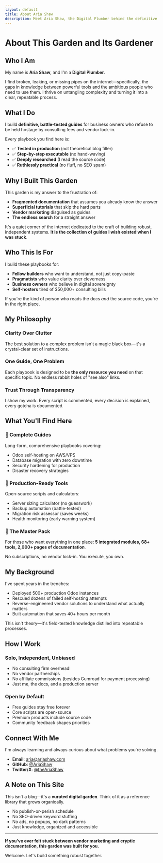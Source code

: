 ```yaml
---
layout: default
title: About Aria Shaw
description: Meet Aria Shaw, the Digital Plumber behind the definitive Odoo self-hosting guides.
---
```


# About This Garden and Its Gardener

## Who I Am

My name is **Aria Shaw**, and I'm a **Digital Plumber**.

I find broken, leaking, or missing pipes on the internet—specifically, the gaps in knowledge between powerful tools and the ambitious people who need to use them. I thrive on untangling complexity and turning it into a clear, repeatable process.

## What I Do

I build **definitive, battle-tested guides** for business owners who refuse to be held hostage by consulting fees and vendor lock-in.

Every playbook you find here is:

- ✅ **Tested in production** (not theoretical blog filler)
- ✅ **Step-by-step executable** (no hand-waving)
- ✅ **Deeply researched** (I read the source code)
- ✅ **Ruthlessly practical** (no fluff, no SEO spam)

## Why I Built This Garden

This garden is my answer to the frustration of:

- **Fragmented documentation** that assumes you already know the answer
- **Superficial tutorials** that skip the hard parts
- **Vendor marketing** disguised as guides
- **The endless search** for a straight answer

It's a quiet corner of the internet dedicated to the craft of building robust, independent systems. **It is the collection of guides I wish existed when I was stuck.**

## Who This Is For

I build these playbooks for:

- **Fellow builders** who want to understand, not just copy-paste
- **Pragmatists** who value clarity over cleverness
- **Business owners** who believe in digital sovereignty
- **Self-hosters** tired of $50,000+ consulting bills

If you're the kind of person who reads the docs *and* the source code, you're in the right place.

## My Philosophy

### Clarity Over Clutter

The best solution to a complex problem isn't a magic black box—it's a crystal-clear set of instructions.

### One Guide, One Problem

Each playbook is designed to be **the only resource you need** on that specific topic. No endless rabbit holes of "see also" links.

### Trust Through Transparency

I show my work. Every script is commented, every decision is explained, every gotcha is documented.

## What You'll Find Here

### 📖 Complete Guides

Long-form, comprehensive playbooks covering:

- Odoo self-hosting on AWS/VPS
- Database migration with zero downtime
- Security hardening for production
- Disaster recovery strategies

### 🧰 Production-Ready Tools

Open-source scripts and calculators:

- Server sizing calculator (no guesswork)
- Backup automation (battle-tested)
- Migration risk assessor (saves weeks)
- Health monitoring (early warning system)

### 💼 The Master Pack

For those who want everything in one place: **5 integrated modules, 68+ tools, 2,000+ pages of documentation**.

No subscriptions, no vendor lock-in. You execute, you own.

## My Background

I've spent years in the trenches:

- Deployed 500+ production Odoo instances
- Rescued dozens of failed self-hosting attempts
- Reverse-engineered vendor solutions to understand what actually matters
- Built automation that saves 40+ hours per month

This isn't theory—it's field-tested knowledge distilled into repeatable processes.

## How I Work

### Solo, Independent, Unbiased

- No consulting firm overhead
- No vendor partnerships
- No affiliate commissions (besides Gumroad for payment processing)
- Just me, the docs, and a production server

### Open by Default

- Free guides stay free forever
- Core scripts are open-source
- Premium products include source code
- Community feedback shapes priorities

## Connect With Me

I'm always learning and always curious about what problems you're solving.

- **Email**: [aria@ariashaw.com](mailto:aria@ariashaw.com)
- **GitHub**: [@AriaShaw](https://github.com/AriaShaw)
- **Twitter/X**: [@theAriaShaw](https://x.com/theAriaShaw)

## A Note on This Site

This isn't a blog—it's a **curated digital garden**. Think of it as a reference library that grows organically.

- No publish-or-perish schedule
- No SEO-driven keyword stuffing
- No ads, no popups, no dark patterns
- Just knowledge, organized and accessible

---

**If you've ever felt stuck between vendor marketing and cryptic documentation, this garden was built for you.**

Welcome. Let's build something robust together.
